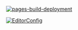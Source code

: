 [![pages-build-deployment](https://github.com/DmitriyKharchenko1988/grid-template/actions/workflows/pages/pages-build-deployment/badge.svg)](https://github.com/DmitriyKharchenko1988/grid-template/actions/workflows/pages/pages-build-deployment)

[![EditorConfig](https://github.com/DmitriyKharchenko1988/grid-template/actions/workflows/EditorConfig.yml/badge.svg)](https://github.com/DmitriyKharchenko1988/grid-template/actions/workflows/EditorConfig.yml)
